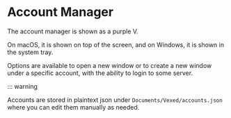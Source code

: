 # Account Manager

The account manager is shown as a purple V.

On macOS, it is shown on top of the screen, and on Windows, it is shown in the system tray.

Options are available to open a new window or to create a new window under a specific account, with the ability to login to some server.

::: warning

Accounts are stored in plaintext json under `Documents/Vexed/accounts.json` where you can edit them manually as needed.

